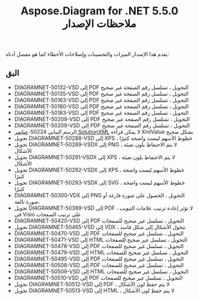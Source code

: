 ﻿---
title: Aspose.Diagram for .NET 5.5.0 ملاحظات الإصدار
type: docs
weight: 50
url: /ar/net/aspose-diagram-for-net-5-5-0-release-notes/
---
يقدم هذا الإصدار الميزات والتحسينات وإصلاحات الأخطاء كما هو مفصل أدناه:
## **البق**
- DIAGRAMNET-50132-VSD إلى PDF التحويل ، تسلسل رقم الصفحة غير صحيح
- DIAGRAMNET-50135-VSD إلى PDF التحويل ، تسلسل رقم الصفحة غير صحيح
- DIAGRAMNET-50163-VSD إلى PDF التحويل ، تسلسل رقم الصفحة غير صحيح
- DIAGRAMNET-50180-VSD إلى PDF التحويل ، تسلسل رقم الصفحة غير صحيح
- DIAGRAMNET-50183-VSD إلى PDF التحويل ، تسلسل رقم الصفحة غير صحيح
- DIAGRAMNET-50209-VSD إلى PDF التحويل ، تسلسل رقم الصفحة غير صحيح
- DIAGRAMNET-50209-VSD إلى PDF التحويل ، تسلسل رقم الصفحة غير صحيح
- الرسم البياني 50224-[عناصر SolutionXML](https://reference.aspose.com/diagram/net/aspose.diagram/solutionxml) لا يمكن قراءة XmlValue بشكل صحيح
- تحويل DIAGRAMNET-50288-VSD إلى XPS ، خطوط الأسهم ليست واضحة كثيرًا
- تحويل DIAGRAMNET-50289-VSDX إلى PNG ، لا يتم الاحتفاظ بلون تعبئة الأشكال
- تحويل DIAGRAMNET-50291-VSDX إلى XPS ، لا يتم الاحتفاظ بلون تعبئة الأشكال
- تحويل DIAGRAMNET-50292-VSDX إلى XPS ، خطوط الأسهم ليست واضحة كثيرًا
- تحويل DIAGRAMNET-50293-VSDX إلى SVG ، خطوط الأسهم ليست واضحة كثيرًا
- DIAGRAMNET-50300-VDX إلى PNG التحويل ، الحصول على صورة فارغة أو صورة تالفة.
- تحويل DIAGRAMNET-50389-VSD إلى PDF ، لا تؤثر إعادة ترتيب علامات التبويب في Visio على ترتيب الصفحات
- DIAGRAMNET-50420-VSD إلى PDF التحويل ، تسلسل غير صحيح للصفحات
- تحويل DIAGRAMNET-50465-VSD إلى VDX ، تتحول الأشكال إلى شكل فاسد
- DIAGRAMNET-50470-VSD إلى PDF التحويل ، تسلسل غير صحيح للصفحات
- DIAGRAMNET-50471-VSD إلى HTML التحويل ، تسلسل غير صحيح للصفحات
- DIAGRAMNET-50478-VSD إلى PDF التحويل ، تسلسل غير صحيح للصفحات
- DIAGRAMNET-50479-VSD إلى HTML التحويل ، تسلسل غير صحيح للصفحات
- DIAGRAMNET-50495-VSD إلى PDF التحويل ، تسلسل غير صحيح للصفحات
- DIAGRAMNET-50508-VSD إلى PDF التحويل ، تسلسل غير صحيح للصفحات
- DIAGRAMNET-50509-VSD إلى HTML التحويل ، تسلسل غير صحيح للصفحات
- DIAGRAMNET-50510-VSD إلى PDF التحويل ، تسلسل غير صحيح للصفحات
- تحويل DIAGRAMNET-50512-VSD إلى PDF ، لا يتم حفظ لون الأشكال
- تحويل DIAGRAMNET-50513-VSD إلى HTML ، لا يتم حفظ لون الأشكال
